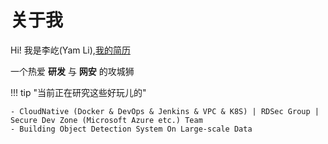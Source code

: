 # 关于我

Hi! 我是李屹(Yam Li),[我的简历](/assets/pdf/yamlee.pdf)


一个热爱 **研发** 与 **网安** 的攻城狮

!!! tip "当前正在研究这些好玩儿的"

    - CloudNative (Docker & DevOps & Jenkins & VPC & K8S) | RDSec Group | Secure Dev Zone (Microsoft Azure etc.) Team
    - Building Object Detection System On Large-scale Data







